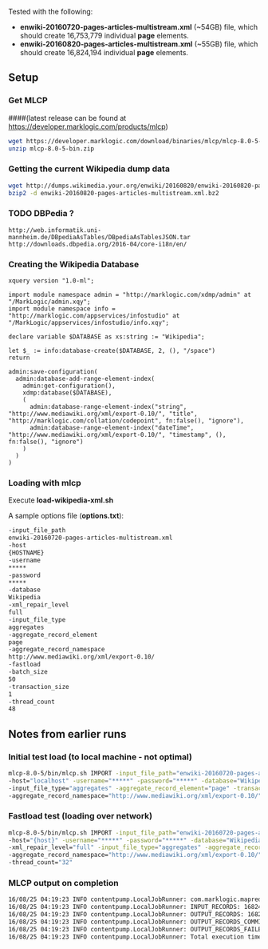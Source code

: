 
Tested with the following:
* **enwiki-20160720-pages-articles-multistream.xml** (~54GB) file, which should create 16,753,779 individual **page** elements.
* **enwiki-20160820-pages-articles-multistream.xml** (~55GB) file, which should create 16,824,194 individual **page** elements.

## Setup

### Get MLCP 
####(latest release can be found at https://developer.marklogic.com/products/mlcp)

```bash
wget https://developer.marklogic.com/download/binaries/mlcp/mlcp-8.0-5-bin.zip
unzip mlcp-8.0-5-bin.zip
```

### Getting the current Wikipedia dump data

```bash
wget http://dumps.wikimedia.your.org/enwiki/20160820/enwiki-20160820-pages-articles-multistream.xml.bz2
bzip2 -d enwiki-20160820-pages-articles-multistream.xml.bz2
```

### TODO DBPedia ?
```
http://web.informatik.uni-mannheim.de/DBpediaAsTables/DBpediaAsTablesJSON.tar
http://downloads.dbpedia.org/2016-04/core-i18n/en/
```

### Creating the Wikipedia Database

```xquery
xquery version "1.0-ml"; 

import module namespace admin = "http://marklogic.com/xdmp/admin" at "/MarkLogic/admin.xqy";
import module namespace info = "http://marklogic.com/appservices/infostudio" at "/MarkLogic/appservices/infostudio/info.xqy";

declare variable $DATABASE as xs:string := "Wikipedia";

let $_ := info:database-create($DATABASE, 2, (), "/space")
return

admin:save-configuration(
  admin:database-add-range-element-index( 
    admin:get-configuration(), 
    xdmp:database($DATABASE), 
    (
      admin:database-range-element-index("string", "http://www.mediawiki.org/xml/export-0.10/", "title", "http://marklogic.com/collation/codepoint", fn:false(), "ignore"),
      admin:database-range-element-index("dateTime", "http://www.mediawiki.org/xml/export-0.10/", "timestamp", (), fn:false(), "ignore")
    )
  )
)
```

### Loading with mlcp

Execute **load-wikipedia-xml.sh**

A sample options file (**options.txt**):

```bash
-input_file_path
enwiki-20160720-pages-articles-multistream.xml
-host
{HOSTNAME}
-username
*****
-password
*****
-database
Wikipedia
-xml_repair_level
full 
-input_file_type
aggregates
-aggregate_record_element
page
-aggregate_record_namespace
http://www.mediawiki.org/xml/export-0.10/
-fastload 
-batch_size
50
-transaction_size
1
-thread_count
48
```


## Notes from earlier runs

### Initial test load (to local machine - not optimal)
```bash
mlcp-8.0-5/bin/mlcp.sh IMPORT -input_file_path="enwiki-20160720-pages-articles-multistream.xml" \
-host="localhost" -username="*****" -password="*****" -database="Wikipedia2" -xml_repair_level="full" \
-input_file_type="aggregates" -aggregate_record_element="page" -transaction_size="100" -thread_count="16" \
-aggregate_record_namespace="http://www.mediawiki.org/xml/export-0.10/"
```

### Fastload test (loading over network)
```bash
mlcp-8.0-5/bin/mlcp.sh IMPORT -input_file_path="enwiki-20160720-pages-articles-multistream.xml" \
-host="{host}" -username="*****" -password="*****" -database="Wikipedia" \
-xml_repair_level="full" -input_file_type="aggregates" -aggregate_record_element="page" \
-aggregate_record_namespace="http://www.mediawiki.org/xml/export-0.10/" -fastload -batch_size="20" -transaction_size="1" \
-thread_count="32"
```


### MLCP output on completion
```bash
16/08/25 04:19:23 INFO contentpump.LocalJobRunner: com.marklogic.mapreduce.ContentPumpStats:
16/08/25 04:19:23 INFO contentpump.LocalJobRunner: INPUT_RECORDS: 16824194
16/08/25 04:19:23 INFO contentpump.LocalJobRunner: OUTPUT_RECORDS: 16824194
16/08/25 04:19:23 INFO contentpump.LocalJobRunner: OUTPUT_RECORDS_COMMITTED: 16824194
16/08/25 04:19:23 INFO contentpump.LocalJobRunner: OUTPUT_RECORDS_FAILED: 0
16/08/25 04:19:23 INFO contentpump.LocalJobRunner: Total execution time: 13987 sec
```
